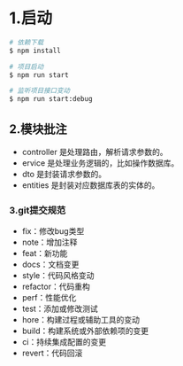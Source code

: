 # 1.启动  

```bash
# 依赖下载
$ npm install

# 项目启动
$ npm run start

# 监听项目接口变动
$ npm run start:debug
```

## 2.模块批注

* controller 是处理路由，解析请求参数的。
* ervice 是处理业务逻辑的，比如操作数据库。
* dto 是封装请求参数的。
* entities 是封装对应数据库表的实体的。

### 3.git提交规范

* fix：修改bug类型
* note：增加注释
* feat：新功能
* docs：文档变更
* style：代码风格变动
* refactor：代码重构
* perf：性能优化
* test：添加或修改测试
* hore：构建过程或辅助工具的变动
* build：构建系统或外部依赖项的变更
* ci：持续集成配置的变更
* revert：代码回滚
